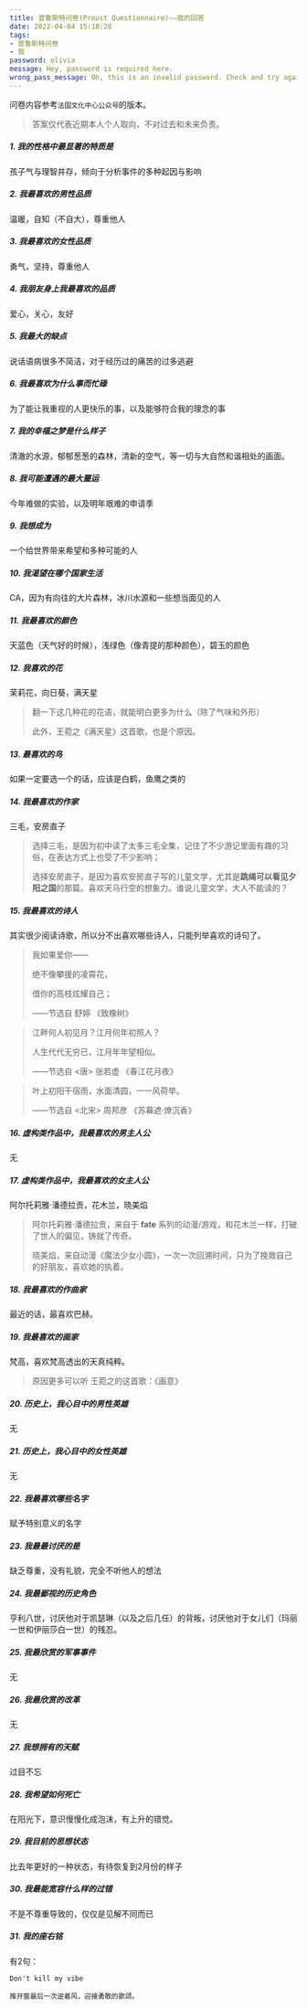 ```yaml
---
title: 普鲁斯特问卷(Proust Questionnaire)——我的回答
date: 2022-04-04 15:18:28
tags: 
- 普鲁斯特问卷
- 我
password: olivia
message: Hey, password is required here.
wrong_pass_message: Oh, this is an invalid password. Check and try again, please.
---
```


问卷内容参考`法国文化中心公众号`的版本。

> 答案仅代表近期本人个人取向，不对过去和未来负责。

<!-- more -->

##### 1. 我的性格中最显著的特质是

孩子气与理智并存，倾向于分析事件的多种起因与影响

##### 2. 我最喜欢的男性品质

 温暖，自知（不自大），尊重他人

##### 3. 我最喜欢的女性品质

 勇气，坚持，尊重他人

##### 4. 我朋友身上我最喜欢的品质

 爱心，关心，友好

##### 5. 我最大的缺点

说话语病很多不简洁，对于经历过的痛苦的过多逃避

##### 6. 我最喜欢为什么事而忙碌

为了能让我重视的人更快乐的事，以及能够符合我的理念的事

##### 7. 我的幸福之梦是什么样子

 清澈的水源，郁郁葱葱的森林，清新的空气，等一切与大自然和谐相处的画面。

##### 8. 我可能遭遇的最大噩运

 今年难做的实验，以及明年艰难的申请季

##### 9. 我想成为

 一个给世界带来希望和多种可能的人

##### 10. 我渴望在哪个国家生活

CA，因为有向往的大片森林，冰川水源和一些想当面见的人

##### 11. 我最喜欢的颜色

 天蓝色（天气好的时候），浅绿色（像青提的那种颜色），碧玉的颜色

##### 12. 我喜欢的花

 茉莉花，向日葵，满天星

> 翻一下这几种花的花语，就能明白更多为什么（除了气味和外形）
>
> 此外，王菀之《满天星》这首歌，也是个原因。

##### 13. 最喜欢的鸟

 如果一定要选一个的话，应该是白鹤，鱼鹰之类的

##### 14. 我最喜欢的作家

 三毛，安房直子

> 选择三毛，是因为初中读了太多三毛全集，记住了不少游记里面有趣的习俗，在表达方式上也受了不少影响；
>
> 选择安房直子，是因为喜欢安房直子写的儿童文学，尤其是**跳绳可以看见夕阳之国**的那篇。喜欢天马行空的想象力。谁说儿童文学，大人不能读的？

##### 15. 我最喜欢的诗人

 其实很少阅读诗歌，所以分不出喜欢哪些诗人，只能列举喜欢的诗句了。

> 我如果爱你——
>
> 绝不像攀援的凌霄花，
>
> 借你的高枝炫耀自己；
>
> ——节选自 舒婷 《致橡树》

> 江畔何人初见月？江月何年初照人？
>
> 人生代代无穷已，江月年年望相似。
>
> ——节选自 <唐> 张若虚 《春江花月夜》

> 叶上初阳干宿雨，水面清圆，一一风荷举。
>
> ——节选自 <北宋> 周邦彦 《苏幕遮·燎沉香》

##### 16. 虚构类作品中，我最喜欢的男主人公

无

##### 17. 虚构类作品中，我最喜欢的女主人公

阿尔托莉雅·潘德拉贡，花木兰，晓美焰

> 阿尔托莉雅·潘德拉贡，来自于 **fate** 系列的动漫/游戏，和花木兰一样，打破了世人的偏见，铸就了传奇。
>
> 晓美焰，来自动漫《魔法少女小圆》，一次一次回溯时间，只为了挽救自己的好朋友，喜欢她的执着。

##### 18. 我最喜欢的作曲家

 最近的话，最喜欢巴赫。

##### 19. 我最喜欢的画家

 梵高，喜欢梵高透出的天真纯粹。

> 原因更多可以听 王菀之的这首歌：《画意》

##### 20. 历史上，我心目中的男性英雄

 无

##### 21. 历史上，我心目中的女性英雄

 无

##### 22. 我最喜欢哪些名字

 赋予特别意义的名字

##### 23. 我最最讨厌的是

 缺乏尊重，没有礼貌，完全不听他人的想法

##### 24. 我最鄙视的历史角色

 亨利八世，讨厌他对于凯瑟琳（以及之后几任）的背叛，讨厌他对于女儿们（玛丽一世和伊丽莎白一世）的残忍。

##### 25. 我最欣赏的军事事件

 无

##### 26. 我最欣赏的改革

 无

##### 27. 我想拥有的天赋

 过目不忘

##### 28. 我希望如何死亡

 在阳光下，意识慢慢化成泡沫，有上升的错觉。

##### 29. 我目前的思想状态

 比去年更好的一种状态，有待恢复到2月份的样子

##### 30. 我最能宽容什么样的过错

不是不尊重导致的，仅仅是见解不同而已

#####  31. 我的座右铭

有2句：

`Don't kill my vibe `

`推开窗最后一次逆着风，迎接勇敢的歌颂。`
